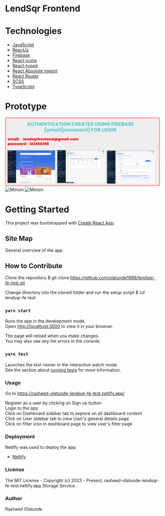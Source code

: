 # LendSqr Frontend 


# Technologies 
 + [JavaScript](https://www.javascript.io)
 + [ReactJs](https://www.reactjs.org/)
 + [Firebase](https://www.reduxjs.org/)
 + [React-icons](https://react-icons.github.io/react-icons/) 
 + [React-typed](https://www.npmjs.com/package/react-typed)
 + [React Absolute import](https://medium.com/geekculture/making-life-easier-with-absolute-imports-react-in-javascript-and-typescript-bbdab8a8a3a1) 
 + [React Router](https://reactrouter.com/en/main) 
 + [SCSS](https://sass-lang.com/documentation/syntax) 
 + [TypeScript](https://www.typescriptlang.org/) 

# Prototype
![Minion](/public/assets/img/authentication.png)
![Minion](/public/assets/img/login.png)
![Minion](/public/assets/img/dashboard.png)



# Getting Started

This project was bootstrapped with [Create React App](https://github.com/facebook/create-react-app).


##  Site Map
General overview of the app



##  How to Contribute

Clone the repository
$ git clone https://github.com/olatunde1998/lendsqr-fe-test.git

Change directory into the cloned folder and run the setup script
$ cd lendsqr-fe-test 


### `yarn start`
Runs the app in the development mode.\
Open [http://localhost:3000](http://localhost:3000) to view it in your browser.

The page will reload when you make changes.\
You may also see any lint errors in the console.


### `yarn test`

Launches the test runner in the interactive watch mode.\
See the section about [running tests](https://facebook.github.io/create-react-app/docs/running-tests) for more information.


### Usage
Go to https://rasheed-olatunde-lendsqr-fe-test.netlify.app/

Register as a user by clicking on Sign up button\
Login to the app\
Click on Dashboard sidebar tab to explore on all dashboard content\
Click on User sidebar tab to view User's general details page\
Click on filter icon in dashboard page to view user's filter page

### Deployment
Netlify was used to deploy the app.
 + [Netlify](https://app.netlify.com/sites/rasheed-olatunde-lendsqr-fe-test/overview)

### License
The MIT License - Copyright (c) 2023 - Present, rasheed-olatunde-lendsqr-fe-test.netlify.app Storage Service.


### Author
Rasheed Olatunde






